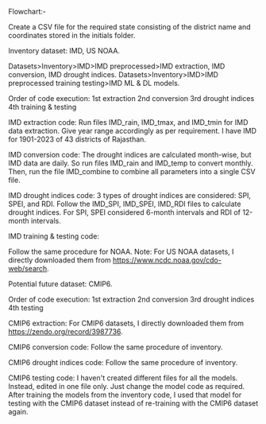 Flowchart:-

Create a CSV file for the required state consisting of the district name and coordinates stored in the initials folder.

Inventory dataset:
IMD, US NOAA.

Datasets>Inventory>IMD>IMD preprocessed>IMD extraction, IMD conversion, IMD drought indices.
Datasets>Inventory>IMD>IMD preprocessed training testing>IMD ML & DL models.

Order of code execution:
1st extraction
2nd conversion
3rd drought indices
4th training & testing

IMD extraction code:
Run files IMD_rain, IMD_tmax, and IMD_tmin for IMD data extraction. Give year range accordingly as per requirement. I have IMD for 1901-2023 of 43 districts of Rajasthan.

IMD conversion code:
The drought indices are calculated month-wise, but IMD data are daily. So run files IMD_rain and IMD_temp to convert monthly. Then, run the file IMD_combine to combine all parameters into a single CSV file.

IMD drought indices code:
3 types of drought indices are considered: SPI, SPEI, and RDI. Follow the IMD_SPI, IMD_SPEI, IMD_RDI files to calculate drought indices. For SPI, SPEI considered 6-month intervals and RDI of 12-month intervals.

IMD training & testing code:

Follow the same procedure for NOAA.
Note: For US NOAA datasets, I directly downloaded them from https://www.ncdc.noaa.gov/cdo-web/search.

Potential future dataset:
CMIP6.

Order of code execution:
1st extraction
2nd conversion
3rd drought indices
4th testing

CMIP6 extraction:
For CMIP6 datasets, I directly downloaded them from https://zendo.org/record/3987736.

CMIP6 conversion code:
Follow the same procedure of inventory.

CMIP6 drought indices code:
Follow the same procedure of inventory.

CMIP6 testing code:
I haven't created different files for all the models. Instead, edited in one file only. Just change the model code as required. After training the models from the inventory code, I used that model for testing with the CMIP6 dataset instead of re-training with the CMIP6 dataset again.
